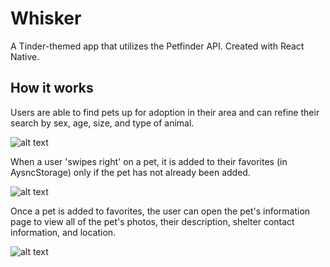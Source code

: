 # Whisker
A Tinder-themed app that utilizes the Petfinder API. Created with React Native.

## How it works

Users are able to find pets up for adoption in their area and can refine their search by sex, age, size, and type of animal.

![alt text](https://i.gyazo.com/be623886ca9e91e009628ac5f48b527e.gif)


When a user 'swipes right' on a pet, it is added to their favorites (in AysncStorage) only if the pet has not already been added.

![alt text](https://i.gyazo.com/be03abf1b434af7f6010634b040ac4d5.gif)

Once a pet is added to favorites, the user can open the pet's information page to view all of the pet's photos, their description, shelter contact information, and location.

![alt text](https://i.gyazo.com/4f095efadf09f337c5fec288b383fd93.gif)

